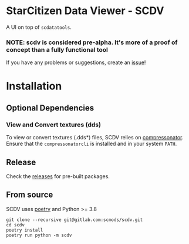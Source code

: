 # StarCitizen Data Viewer - SCDV

A UI on top of `scdatatools`.

### NOTE: scdv is considered pre-alpha. It's more of a proof of concept than a fully functional tool

If you have any problems or suggestions, create an [issue](https://gitlab.com/scmods/scdv/-/issues/new)!

# Installation

## Optional Dependencies

### View and Convert textures (dds)

To view or convert textures (.dds*) files, SCDV relies on [compressonator](https://gpuopen.com/compressonator/). Ensure that the `compressonatorcli` is installed and in your system `PATH`.

## Release

Check the [releases](https://gitlab.com/scmods/scdv/-/releases) for pre-built packages.


## From source

SCDV uses [poetry](https://python-poetry.org/) and Python >= 3.8

```
git clone --recursive git@gitlab.com:scmods/scdv.git
cd scdv
poetry install
poetry run python -m scdv
```
